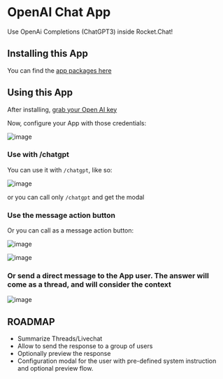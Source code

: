 # OpenAI Chat App
Use OpenAi Completions (ChatGPT3) inside Rocket.Chat!

## Installing this App


You can find the [app packages here](https://github.com/icyavocado/Rocket.Chat.OpenAI.Completions.App/releases)

## Using this App
After installing, [grab your Open AI key](https://platform.openai.com/account/api-keys)

Now, configure your App with those credentials:

![image](https://user-images.githubusercontent.com/1761174/223877973-208e0e95-26fb-4117-adaf-22439ea0a955.png)

### Use with /chatgpt
You can use it with `/chatgpt`, like so:

![image](https://user-images.githubusercontent.com/1761174/223879215-4482a3ea-dd3c-4c6e-aed7-8687b112a2e9.png)

or you can call only `/chatgpt` and get the modal

### Use the message action button
Or you can call as a message action button:

![image](https://user-images.githubusercontent.com/1761174/223878804-6c144c3f-3252-48a6-81c0-5354aaeacb5f.png)

![image](https://user-images.githubusercontent.com/1761174/225786569-6cf715f2-8bf3-4123-a019-233ce2aa3ffc.png)


### Or send a direct message to the App user. The answer will come as a thread, and will consider the context
![image](https://user-images.githubusercontent.com/1761174/226495574-bd0fc66a-f82b-4b8e-bcc3-c5dccc4170d8.png)


## ROADMAP
- Summarize Threads/Livechat
- Allow to send the response to a group of users
- Optionally preview the response
- Configuration modal for the user with pre-defined system instruction and optional preview flow.
